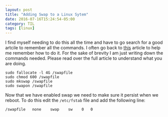 ```yaml
---
layout: post
title: "Adding Swap to a Linux Sytem"
date: 2016-07-16T15:24:54-05:00
category: TIL
tags: [linux]
---
```


I find myself needing to do this all the time and have to go search for a good artcile to remember all the commands. I often go back to [this](https://www.digitalocean.com/community/tutorials/how-to-add-swap-on-ubuntu-14-04) article to help me remember how to do it. For the sake of brevity I am just writing down the commands needed. Please read over the full article to understand what you are doing.

```
sudo fallocate -l 4G /swapfile
sudo chmod 600 /swapfile
sudo mkswap /swapfile
sudo swapon /swapfile
```

Now that we have enabled swap we need to make sure it persist when we reboot. To do this edit the `/etc/fstab` file and add the following line:

```
/swapfile   none    swap    sw    0   0
```
